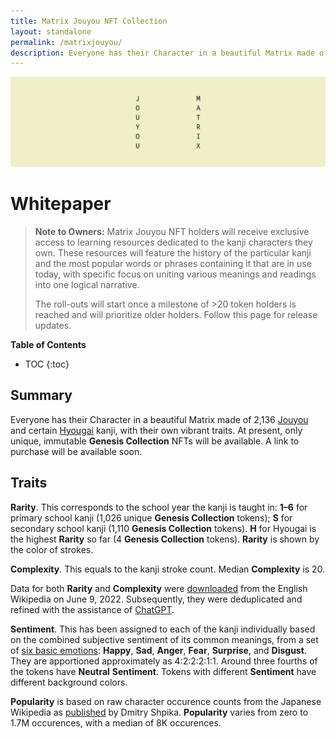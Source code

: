 ```yaml
---
title: Matrix Jouyou NFT Collection
layout: standalone
permalink: /matrixjouyou/
description: Everyone has their Character in a beautiful Matrix made of 2,136 Jouyou and certain Hyougai kanji, with their own vibrant Rarity, Complexity, Sentiment, and Popularity.
---
```


![Jouyou Matrix Banner](/img/matrixjouyou-banner.png)

# Whitepaper

> **Note to Owners:** Matrix Jouyou NFT holders will receive exclusive access to learning resources dedicated to the kanji characters they own. These resources will feature the history of the particular kanji and the most popular words or phrases containing it that are in use today, with specific focus on uniting various meanings and readings into one logical narrative.
>
> The roll-outs will start once a milestone of >20 token holders is reached and will prioritize older holders. Follow this page for release updates.

**Table of Contents**


* TOC
{:toc}

## Summary

Everyone has their Character in a beautiful Matrix made of 2,136 [Jouyou](https://en.wikipedia.org/wiki/J%C5%8Dy%C5%8D_kanji) and certain [Hyougai](https://en.wikipedia.org/wiki/Hy%C5%8Dgai_kanji) kanji, with their own vibrant traits. At present, only unique, immutable **Genesis Collection** NFTs will be available. A link to purchase will be available soon.

## Traits

**Rarity**. This corresponds to the school year the kanji is taught in: **1–6** for primary school kanji (1,026 unique **Genesis Collection** tokens); **S** for secondary school kanji (1,110 **Genesis Collection** tokens). **H** for Hyougai is the highest **Rarity** so far (4 **Genesis Collection** tokens). **Rarity** is shown by the color of strokes.

**Complexity**. This equals to the kanji stroke count. Median **Complexity** is 20.

Data for both **Rarity** and **Complexity** were [downloaded](https://en.wikipedia.org/wiki/List_of_j%C5%8Dy%C5%8D_kanji) from the English Wikipedia on June 9, 2022. Subsequently, they were deduplicated and refined with the assistance of [ChatGPT](https://help.openai.com/en/articles/6825453-chatgpt-release-notes).

**Sentiment**. This has been assigned to each of the kanji individually based on the combined subjective sentiment of its common meanings, from a set of [six basic emotions](https://en.wikipedia.org/wiki/Emotion#Basic_emotions): **Happy**, **Sad**, **Anger**, **Fear**, **Surprise**, and **Disgust**. They are apportioned approximately as 4:2:2:2:1:1. Around three fourths of the tokens have **Neutral** **Sentiment**. Tokens with different **Sentiment** have different background colors.

**Popularity** is based on raw character occurence counts from the Japanese Wikipedia as [published](https://raw.githubusercontent.com/scriptin/kanji-frequency/7022fa929a7d58d33ee281e285ca9c94342faa0c/data/wikipedia_characters.csv) by Dmitry Shpika. **Popularity** varies from zero to 1.7M occurences, with a median of 8K occurences.
